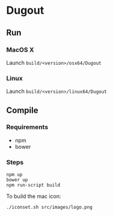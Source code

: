 # Dugout

## Run

### MacOS X

Launch `build/<version>/osx64/Dugout`

### Linux

Launch `build/<version>/linux64/Dugout`


## Compile

### Requirements

- npm
- bower

### Steps

    npm up
    bower up
    npm run-script build

To build the mac icon:

    ./iconset.sh src/images/logo.png
